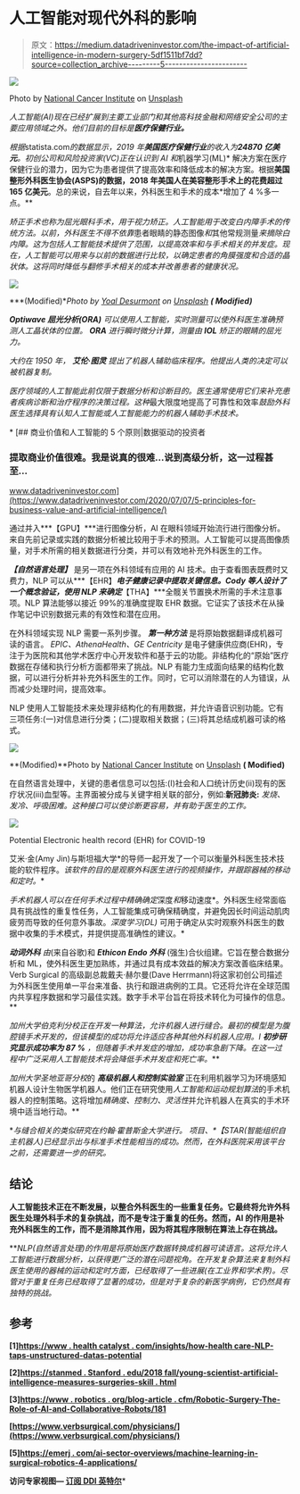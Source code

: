 # 人工智能对现代外科的影响

> 原文：<https://medium.datadriveninvestor.com/the-impact-of-artificial-intelligence-in-modern-surgery-5df1511bf7dd?source=collection_archive---------5----------------------->

![](img/8927a5aaf3d5f012ce1948b65c177a71.png)

Photo by [National Cancer Institute](https://unsplash.com/@nci?utm_source=unsplash&utm_medium=referral&utm_content=creditCopyText) on [Unsplash](https://unsplash.com/s/photos/healthcare?utm_source=unsplash&utm_medium=referral&utm_content=creditCopyText)

*人工智能(AI)现在已经扩展到主要工业部门和其他高科技金融和网络安全公司的主要应用领域之外。他们目前的目标是**医疗保健行业。***

*根据*statista.com*的数据显示，2019 年**美国医疗保健行业**的收入为**24870 亿美元**。初创公司和风险投资家(VC)正在认识到 *AI* 和*机器学习(ML)* 解决方案在医疗保健行业的潜力，因为它为患者提供了提高效率和降低成本的解决方案。根据**美国整形外科医生协会(ASPS)的数据，**2018 年美国人在美容整形手术上的花费超过**165 亿美元**。总的来说，自去年以来，外科医生和手术的成本*增加了 4 %多一点。**

*矫正手术也称为屈光眼科手术，用于视力矫正。人工智能用于改变白内障手术的传统方法。以前，外科医生不得不依靠*患者眼睛的静态图像*和*其他常规测量*来摘除白内障。这为包括人工智能技术提供了范围，以提高效率和与手术相关的并发症。现在，人工智能可以用来与以前的数据进行比较，以确定患者的角膜强度和合适的晶状体。这将同时降低与翻修手术相关的成本并改善患者的健康状况。*

*![](img/1c599e2e0e7123e153a49284d739c37b.png)*

***(Modified)**Photo by [Yoal Desurmont](https://unsplash.com/@yoal_des?utm_source=unsplash&utm_medium=referral&utm_content=creditCopyText) on [Unsplash](https://unsplash.com/s/photos/cataract-eye?utm_source=unsplash&utm_medium=referral&utm_content=creditCopyText) **( Modified)***

***Optiwave 屈光分析(ORA)** 可以使用人工智能，实时测量可以使外科医生准确预测人工晶状体的位置。 ***ORA*** 进行瞬时微分计算，测量由 ***IOL*** 矫正的眼睛的屈光力。*

*大约在 1950 年， ***艾伦·图灵*** 提出了机器人辅助临床程序。他提出人类的决定可以被机器复制。*

*医疗领域的人工智能此前仅限于数据分析和诊断目的。医生通常使用它们来补充患者疾病诊断和治疗程序的决策过程。这种*最大限度地提高了可靠性和效率*鼓励外科医生选择具有认知人工智能或人工智能能力的机器人辅助手术技术。*

*[](https://www.datadriveninvestor.com/2020/07/07/5-principles-for-business-value-and-artificial-intelligence/) [## 商业价值和人工智能的 5 个原则|数据驱动的投资者

### 提取商业价值很难。我是说真的很难...说到高级分析，这一过程甚至…

www.datadriveninvestor.com](https://www.datadriveninvestor.com/2020/07/07/5-principles-for-business-value-and-artificial-intelligence/) 

通过并入***【GPU】***进行图像分析，AI 在眼科领域开始流行进行图像分析。来自先前记录或实践的数据分析被比较用于手术的预测。人工智能可以提高图像质量，对手术所需的相关数据进行分类，并可以有效地补充外科医生的工作。

***【自然语言处理】*** 是另一项在外科领域有应用的 AI 技术。由于查看图表既费时又费力，NLP 可以从***【EHR】***电子健康记录中提取关键信息。Cody 等人设计了一个概念验证，使用 NLP 来确定***【THA】***全髋关节置换术所需的手术注意事项。NLP 算法能够以接近 99%的准确度提取 EHR 数据。它证实了该技术在从操作笔记中识别数据元素的有效性和潜在应用。

在外科领域实现 NLP 需要一系列步骤。 ***第一种方法*** 是将原始数据翻译成机器可读的语言。 *EPIC、AthenaHealth、GE Centricity* 是电子健康供应商(EHR)，专注于为医院和其他学术医疗中心开发软件和基于云的功能。非结构化的“原始”医疗数据在存储和执行分析方面都带来了挑战。NLP 有能力生成面向结果的结构化数据，可以进行分析并补充外科医生的工作。同时，它可以消除潜在的人为错误，从而减少处理时间，提高效率。

NLP 使用人工智能技术来处理非结构化的有用数据，并允许语音识别功能。它有三项任务:(一)对信息进行分类；(二)提取相关数据；(三)将其总结成机器可读的格式。

![](img/74efd814c5017bef883f030b37b60147.png)

**(Modified)**Photo by [National Cancer Institute](https://unsplash.com/@nci?utm_source=unsplash&utm_medium=referral&utm_content=creditCopyText) on [Unsplash](https://unsplash.com/s/photos/rx-prescription?utm_source=unsplash&utm_medium=referral&utm_content=creditCopyText) **( Modified)**

在自然语言处理中，关键的患者信息可以包括:(I)社会和人口统计历史(ii)现有的医疗状况(iii)血型等。主界面被分成与关键字相关联的部分，例如:**新冠肺炎:** *发烧、发冷、呼吸困难。这种接口可以使诊断更容易，并有助于医生的工作。*

![](img/dbee85430f2ee0bb747a0989cac8b385.png)

Potential Electronic health record (EHR) for COVID-19

艾米·金(Amy Jin)与斯坦福大学*的导师一起开发了一个可以衡量外科医生技术技能的软件程序。*该软件的目的是观察外科医生进行的视频操作，并跟踪器械的移动和定时。**

*手术机器人可以在任何手术过程中精确确定*深度*和*移动速度*。外科医生经常面临具有挑战性的重复性任务，人工智能集成可确保精确度，并避免因长时间运动肌肉疲劳而导致的任何意外事故。*深度学习(DL)* 可用于确定从实时观察外科医生的数据中收集的手术模式，并提供提高准确性的建议。*

****动词外科*** 由*(来自谷歌)和 ***Ethicon Endo 外科*** (强生)合伙组建。它旨在整合数据分析和 ML，使外科医生更加熟练，并通过具有成本效益的解决方案改善临床结果。Verb Surgical 的高级副总裁戴夫·赫尔曼(Dave Herrmann)将这家初创公司描述为外科医生使用单一平台来准备、执行和跟进病例的工具。它还将允许在全球范围内共享程序数据和学习最佳实践。数字手术平台旨在将技术转化为可操作的信息。**

**加州大学伯克利分校正在开发一种算法，允许机器人进行缝合。最初的模型是为腹腔镜手术开发的，但该模型的成功将允许适应各种其他外科机器人应用。I **初步研究显示成功率为 87 %** ，但随着手术并发症的增加，成功率急剧下降*。在这一过程中广泛采用*人工智能技术将会降低手术并发症和死亡率*。***

*加州大学圣地亚哥分校*的 ***高级机器人和控制实验室*** 正在利用机器学习为环境感知机器人设计生物医学机器人。他们正在研究使用*人工智能和运动规划算法*的手术机器人的控制策略。这将增加*精确度、控制力、灵活性*并允许机器人在真实的手术环境中适当地行动。**

**与缝合相关的类似研究在约翰·霍普斯金大学进行。 项目、*【STAR(智能组织自主机器人)*已经显示出与标准手术性能相当的成功。然而，在外科医院采用该平台之前，还需要进一步的研究。**

## **结论**

**人工智能技术正在不断发展，以整合外科医生的一些重复任务。它最终将允许外科医生处理外科手术的复杂挑战，而不是专注于重复的任务。然而，AI 的作用是补充外科医生的工作，而不是消除其作用，因为将其程序限制在算法上存在挑战。**

***NLP(自然语言处理)*的作用是将原始医疗数据转换成机器可读语言。这将允许人工智能进行数据分析，以获得更广泛的潜在问题视角。在开发复杂算法来复制外科医生使用的器械的运动和定时方面，已经取得了一些进展(在工业界和学术界)。尽管对于重复任务已经取得了显著的成功，但是对于复杂的新医学病例，它仍然具有独特的挑战。**

## **参考**

**[1][https://www . health catalyst . com/insights/how-health care-NLP-taps-unstructured-datas-potential](https://www.healthcatalyst.com/insights/how-healthcare-nlp-taps-unstructured-datas-potential)**

**[2][https://stanmed . Stanford . edu/2018 fall/young-scientist-artificial-intelligence-measures-surgeries-skill . html](https://stanmed.stanford.edu/2018fall/young-scientist-artificial-intelligence-measures-surgeons-skill.html)**

**[3][https://www . robotics . org/blog-article . cfm/Robotic-Surgery-The-Role-of-AI-and-Collaborative-Robots/181](https://www.robotics.org/blog-article.cfm/Robotic-Surgery-The-Role-of-AI-and-Collaborative-Robots/181)**

**[https://www.verbsurgical.com/physicians/](https://www.verbsurgical.com/physicians/)**

**[5][https://emerj . com/ai-sector-overviews/machine-learning-in-surgical-robotics-4-applications/](https://emerj.com/ai-sector-overviews/machine-learning-in-surgical-robotics-4-applications/)**

****访问专家视图—** [**订阅 DDI 英特尔**](https://datadriveninvestor.com/ddi-intel)***